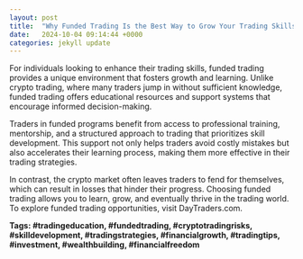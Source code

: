 ```yaml
---
layout: post
title:  "Why Funded Trading Is the Best Way to Grow Your Trading Skills"
date:   2024-10-04 09:14:44 +0000
categories: jekyll update
---
```


For individuals looking to enhance their trading skills, funded trading provides a unique environment that fosters growth and learning. Unlike crypto trading, where many traders jump in without sufficient knowledge, funded trading offers educational resources and support systems that encourage informed decision-making.

Traders in funded programs benefit from access to professional training, mentorship, and a structured approach to trading that prioritizes skill development. This support not only helps traders avoid costly mistakes but also accelerates their learning process, making them more effective in their trading strategies.

In contrast, the crypto market often leaves traders to fend for themselves, which can result in losses that hinder their progress. Choosing funded trading allows you to learn, grow, and eventually thrive in the trading world. To explore funded trading opportunities, visit DayTraders.com.

**Tags: #tradingeducation, #fundedtrading, #cryptotradingrisks, #skilldevelopment, #tradingstrategies, #financialgrowth, #tradingtips, #investment, #wealthbuilding, #financialfreedom**

